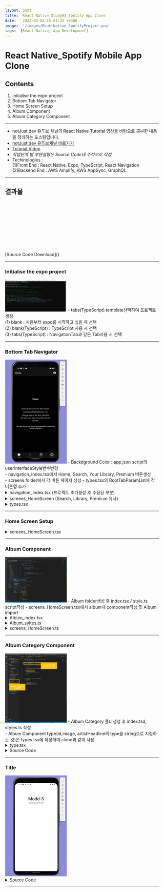 ```yaml
---
layout: post
title:  React Native Study03_Spotify App Clone
date:   2022-03-02 15:01:35 +0300
image:  '/images/ReactNative_SpotifyProject.png'
tags:  [React Native, App Development]
---
```


# React Native_Spotify Mobile App Clone

## Contents <br/>
1. Initialise the expo project<br/>
2. Bottom Tab Navigator<br/>
3. Home Screen Setup<br/>
4. Album Component<br/>
5. Album Category Component<br/>
___

* notJust․dev 유투브 채널의 React Native Tutorial 영상을 바탕으로 공부한 내용을 정리하는 포스팅입니다.<br/>
* [notJust․dev 유투브채널 바로가기](https://www.youtube.com/channel/UCYSa_YLoJokZAwHhlwJntIA) <br/>
* [Tutorial Video](https://www.youtube.com/watch?v=Ho41KNKvoBc&list=PLY3ncAV1dSVBejIDGrcbNRs148uHowYfx)<br/>
* *작업단계 별 부연설명은 Source Code내 주석으로 작성*
* Techinologies : <br/>
    (1)Front End : React Native, Expo, TypeScript, React Navigation<br/>
    (2)Backend End : AWS Amplify, AWS AppSync, GraphQL<br/>

___

## 결과물
<p><iframe src="" frameborder="0" allowfullscreen></iframe></p>
[Source Code Download]()

___ 

### Initialise the expo project<br/>
<img src="/images/Posting/ReactNative/Spotify/01.png" alt="Project" width="40%" height="40%">
- tabs(TypeScript) template선택하여 프로젝트 생성<br/>
    (1) blank : 처음부터 expo를 시작하고 싶을 때 선택<br/>
    (2) blank(TypeScript) : TypeScript 사용 시 선택<br/>
    (3) tabs(TypeScript) : NavigationTab과 같은 Tab사용 시 선택<br/>

___

### Bottom Tab Navigator <br/>
<img src="/images/Posting/ReactNative/Spotify/02.png" alt="Project" width="40%" height="40%">
- Backdground Color : app.json script의 userInterfaceStyle변수변경<br/>
- navigation_index.tsx에서 Home, Search, Your Library, Premium 버튼생성<br/>
- screens folder에서 각 버튼 페이지 생성
- types.tsx의 RootTabParamList에 각 버튼명 추가


<details>
<summary>navigation_index.tsx (프로젝트 초기생성 후 수정된 부분)</summary>
<div markdown="1">

```javascript
import { Entypo, EvilIcons, MaterialCommunityIcons, FontAwesome5, FontAwesome } from '@expo/vector-icons';
/*Bottom Tab Icon Site Import*/

import { createBottomTabNavigator } from '@react-navigation/bottom-tabs';
import { NavigationContainer, DefaultTheme, DarkTheme } from '@react-navigation/native';
import { createNativeStackNavigator } from '@react-navigation/native-stack';
import * as React from 'react';
import { ColorSchemeName, Pressable } from 'react-native';

import Colors from '../constants/Colors';
import useColorScheme from '../hooks/useColorScheme';
import ModalScreen from '../screens/ModalScreen';
import NotFoundScreen from '../screens/NotFoundScreen';

import HomeScreen from '../screens/HomeScreen';
import SearchScreen from '../screens/SearchScreen';
import LibraryScreen from '../screens/LibraryScreen';
import PremiumScreen from '../screens/PremiumScreen';
/*Bottom Tab 클릭시, 나타날 페이지 import*/
import { RootStackParamList, RootTabParamList, RootTabScreenProps } from '../types';
import LinkingConfiguration from './LinkingConfiguration';

export default function Navigation({ colorScheme }: { colorScheme: ColorSchemeName }) {
  return (
    <NavigationContainer
      linking={LinkingConfiguration}
      theme={colorScheme === 'dark' ? DarkTheme : DefaultTheme}>
      <RootNavigator />
    </NavigationContainer>
  );
}
```
</div>
</details>




<details>
<summary>screens_HomeScreen (Search, Library, Premium 유사)</summary>
<div markdown="1">

```javascript
import { StyleSheet, TouchableOpacity } from 'react-native';

import { Text, View } from '../components/Themed';
import { RootStackScreenProps } from '../types';

export default function NotFoundScreen({ navigation }: RootStackScreenProps<'NotFound'>) {
  return (
    <View style={styles.container}>
      <Text style={styles.title}>This screen doesn't exist.</Text>
      <TouchableOpacity onPress={() => navigation.replace('Root')} style={styles.link}>
        <Text style={styles.linkText}>Go to home screen!</Text>
      </TouchableOpacity>
    </View>
  );
}

const styles = StyleSheet.create({
  container: {
    flex: 1,
    alignItems: 'center',
    justifyContent: 'center',
    padding: 20,
  },
  title: {
    fontSize: 20,
    fontWeight: 'bold',
  },
  link: {
    marginTop: 15,
    paddingVertical: 15,
  },
  linkText: {
    fontSize: 14,
    color: '#2e78b7',
  },
});
```
</div>
</details>


<details>
<summary>types.tsx</summary>
<div markdown="1">

```javascript
import { BottomTabScreenProps } from '@react-navigation/bottom-tabs';
import { CompositeScreenProps, NavigatorScreenParams } from '@react-navigation/native';
import { NativeStackScreenProps } from '@react-navigation/native-stack';

declare global {
  namespace ReactNavigation {
    interface RootParamList extends RootStackParamList {}
  }
}

export type RootStackParamList = {
  Root: NavigatorScreenParams<RootTabParamList> | undefined;
  Modal: undefined;
  NotFound: undefined;
};

export type RootStackScreenProps<Screen extends keyof RootStackParamList> = NativeStackScreenProps<
  RootStackParamList,
  Screen
>;

export type RootTabParamList = {
  /*TypeScript에 BottomTap추가*/
  Home: undefined;
  Search: undefined;
  Library: undefined;
  Premium:undefined;
};

export type RootTabScreenProps<Screen extends keyof RootTabParamList> = CompositeScreenProps<
  BottomTabScreenProps<RootTabParamList, Screen>,
  NativeStackScreenProps<RootStackParamList>
>;
```
</div>
</details>


___

### Home Screen Setup<br/>
<details>
<summary>screens_HomeScreen.tsx</summary>
<div markdown="1">

```javascript
import { StyleSheet, Text, View } from 'react-native';
import { RootTabScreenProps } from '../types';

export default function HomeScreen({ navigation }: RootTabScreenProps<'Home'>) {
  return (
    <View style={styles.container}>
      <Text style={{color:'white'}}>Hello</Text>
    </View>
  );
}

const styles = StyleSheet.create({
  container: {
    flex: 1,
    alignItems: 'center',
    justifyContent: 'center',
  },
  title: {
    fontSize: 20,
    fontWeight: 'bold',
  },
  separator: {
    marginVertical: 30,
    height: 1,
    width: '80%',
  },
});
```

</div>
</details>

___

### Album Component<br/>
<img src="/images/Posting/ReactNative/TeslaProject/03.png" alt="Project" width="40%" height="40%">
- Album folder생성 후 index.tsx / style.ts script작성
- screens_HomeScreen.tsx에서 album내 component작성 및 Album import

<details>
<summary>Album_index.tsx</summary>
<div markdown="1">

```javascript
import React from 'react';
import {View, Image, Text} from 'react-native';
import styles from './styles';

export type AlbumProps = {
    album: {
        id:string;
        imageUri:string;
        artistsHeadline:string;
    }
}

const Album = (props:AlbumProps)=>(
    <View style={styles.container}>
        <Image source={{uri:props.album.imageUri}} style={styles.image}/>
        <Text style={styles.text}>{props.album.artistsHeadline}</Text>
    </View>
)

export default Album;
```

</div>
</details>

<details>
<summary>Album_syltes.ts</summary>
<div markdown="1">

```javascript
import { StyleSheet } from "react-native";

const styles = StyleSheet.create({
    container: {
        width:200,
    },
    
    image: {
        width:'100%',
        height:200,
    },

    text: {
        color:'grey',
        marginTop:10,
    }
})

export default styles;
```

</div>
</details>

</div>
</details>

<details>
<summary>screens_HomeScreen.ts</summary>
<div markdown="1">

```javascript
import React from 'react';
import { StyleSheet, Text, View } from 'react-native';
import Album from '../components/Album';

const album = {
  /*album내 component작성*/
  id: '1',
  imageUri:'https://user-images.githubusercontent.com/81608287/155875578-be0f8c69-b72e-45d7-a8de-8a7b144b2056.jpg',
  artistsHeadline:'Taylor Swift, Cardi Objective C, Avicii'
}

export default function HomeScreen() {
  return (
    <View style={styles.container}>
      <Album album={album}/>  {/*Album import*/}
    </View>
  );
}

const styles = StyleSheet.create({
  container: {
    flex: 1,
    alignItems: 'center',
    justifyContent: 'center',
  },
  title: {
    fontSize: 20,
    fontWeight: 'bold',
  },
  separator: {
    marginVertical: 30,
    height: 1,
    width: '80%',
  },
});
```

</div>
</details>

___

### Album Category Component<br/>
<img src="/images/Posting/ReactNative/TeslaProject/04.png" alt="Project" width="40%" height="40%">
- Album Category 폴더생성 후 index.tsd, styles.ts 작성 <br/>
- Album Component type(id,image, artistHeadline의 type을 string으로 지정하는 것)은 types.tsx에 작성하여 clone과 같이 사용 <br/>

<details>
<summary>type.tsx</summary>
<div markdown="1">

```javascript
import { BottomTabScreenProps } from '@react-navigation/bottom-tabs';
import { CompositeScreenProps, NavigatorScreenParams } from '@react-navigation/native';
import { NativeStackScreenProps } from '@react-navigation/native-stack';

declare global {
  namespace ReactNavigation {
    interface RootParamList extends RootStackParamList {}
  }
}

export type RootStackParamList = {
  Root: NavigatorScreenParams<RootTabParamList> | undefined;
  Modal: undefined;
  NotFound: undefined;
};

export type RootStackScreenProps<Screen extends keyof RootStackParamList> = NativeStackScreenProps<
  RootStackParamList,
  Screen
>;

export type RootTabParamList = {
  /*TypeScript에 BottomTap추가*/
  Home: undefined;
  Search: undefined;
  Library: undefined;
  Premium:undefined;
};

export type RootTabScreenProps<Screen extends keyof RootTabParamList> = CompositeScreenProps<
  BottomTabScreenProps<RootTabParamList, Screen>,
  NativeStackScreenProps<RootStackParamList>
>;

export type Album={ /*Album Component Type작성(Clone과 같이 사용될 수 있도록)*/
  id:string;
  imageUri:string;
  artistsHeadline:string;
}

```

</div>
</details>

<details>
<summary>Source Code</summary>
<div markdown="1">

```javascript

```

</div>
</details>



___

### Title<br/>
<img src="/images/Posting/ReactNative/TeslaProject/01.png" alt="Project" width="40%" height="40%">
<details>
<summary>Source Code</summary>
<div markdown="1">

```javascript

```

</div>
</details>

___






